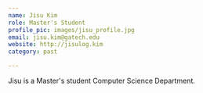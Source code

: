 ```yaml
---
name: Jisu Kim
role: Master's Student
profile_pic: images/jisu_profile.jpg
email: jisu.kim@gatech.edu
website: http://jisulog.kim
category: past

---
```


Jisu is a Master's student Computer Science Department.
